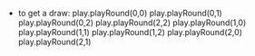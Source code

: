 
- to get a draw:
    play.playRound(0,0)
    play.playRound(0,1)
    play.playRound(0,2)
    play.playRound(2,2)
    play.playRound(1,0)
    play.playRound(1,1)
    play.playRound(1,2)
    play.playRound(2,0)
    play.playRound(2,1)


